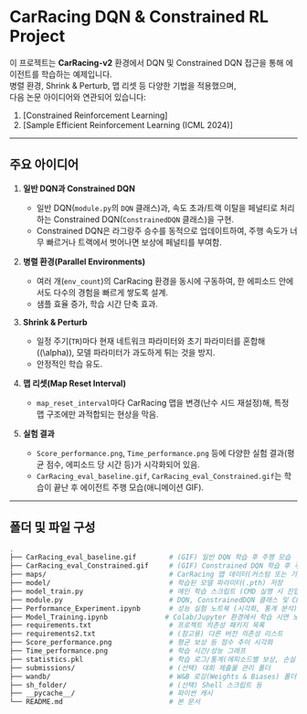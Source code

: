 # CarRacing DQN & Constrained RL Project

이 프로젝트는 **CarRacing-v2** 환경에서 DQN 및 Constrained DQN 접근을 통해 에이전트를 학습하는 예제입니다.  
병렬 환경, Shrink & Perturb, 맵 리셋 등 다양한 기법을 적용했으며,  
다음 논문 아이디어와 연관되어 있습니다:

1. [Constrained Reinforcement Learning]  
2. [Sample Efficient Reinforcement Learning (ICML 2024)]

---

## 주요 아이디어

1. **일반 DQN과 Constrained DQN**  
   - 일반 DQN(`module.py`의 `DQN` 클래스)과, 속도 초과/트랙 이탈을 페널티로 처리하는 Constrained DQN(`ConstrainedDQN` 클래스)을 구현.  
   - Constrained DQN은 라그랑주 승수를 동적으로 업데이트하여, 주행 속도가 너무 빠르거나 트랙에서 벗어나면 보상에 페널티를 부여함.

2. **병렬 환경(Parallel Environments)**  
   - 여러 개(`env_count`)의 CarRacing 환경을 동시에 구동하여, 한 에피소드 안에서도 다수의 경험을 빠르게 쌓도록 설계.  
   - 샘플 효율 증가, 학습 시간 단축 효과.

3. **Shrink & Perturb**  
   - 일정 주기(`TR`)마다 현재 네트워크 파라미터와 초기 파라미터를 혼합해(\(\alpha\)), 모델 파라미터가 과도하게 튀는 것을 방지.  
   - 안정적인 학습 유도.

4. **맵 리셋(Map Reset Interval)**  
   - `map_reset_interval`마다 CarRacing 맵을 변경(난수 시드 재설정)해, 특정 맵 구조에만 과적합되는 현상을 막음.

5. **실험 결과**  
   - `Score_performance.png`, `Time_performance.png` 등에 다양한 실험 결과(평균 점수, 에피소드 당 시간 등)가 시각화되어 있음.  
   - `CarRacing_eval_baseline.gif`, `CarRacing_eval_Constrained.gif`는 학습이 끝난 후 에이전트 주행 모습(애니메이션 GIF).

---

## 폴더 및 파일 구성

```bash
.
├── CarRacing_eval_baseline.gif        # (GIF) 일반 DQN 학습 후 주행 모습
├── CarRacing_eval_Constrained.gif     # (GIF) Constrained DQN 학습 후 주행 모습
├── maps/                              # CarRacing 맵 데이터(커스텀 또는 기본 맵)
├── model/                             # 학습된 모델 파라미터(.pth) 저장
├── model_train.py                     # 메인 학습 스크립트 (CMD 실행 시 진입점)
├── module.py                          # DQN, ConstrainedDQN 클래스 및 CNN 구조 정의
├── Performance_Experiment.ipynb       # 성능 실험 노트북 (시각화, 통계 분석)
├── Model_Training.ipynb              # Colab/Jupyter 환경에서 학습 시연 노트북
├── requirements.txt                   # 프로젝트 의존성 패키지 목록
├── requirements2.txt                  # (참고용) 다른 버전 의존성 리스트
├── Score_performance.png              # 평균 보상 등 점수 추이 시각화
├── Time_performance.png               # 학습 시간/성능 그래프
├── statistics.pkl                     # 학습 로그/통계(에피소드별 보상, 손실 등) Pickle 파일
├── submissions/                       # (선택) 대회 제출물 관리 폴더
├── wandb/                             # W&B 로깅(Weights & Biases) 폴더
├── sh_folder/                         # (선택) Shell 스크립트 등
├── __pycache__/                       # 파이썬 캐시
└── README.md                          # 본 문서
